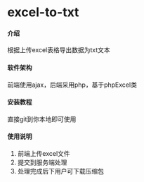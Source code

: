 # excel-to-txt

#### 介绍
根据上传excel表格导出数据为txt文本

#### 软件架构
前端使用ajax，后端采用php，基于phpExcel类


#### 安装教程

直接git到你本地即可使用

#### 使用说明

1.  前端上传excel文件
2.  提交到服务端处理
3.  处理完成后下用户可下载压缩包

